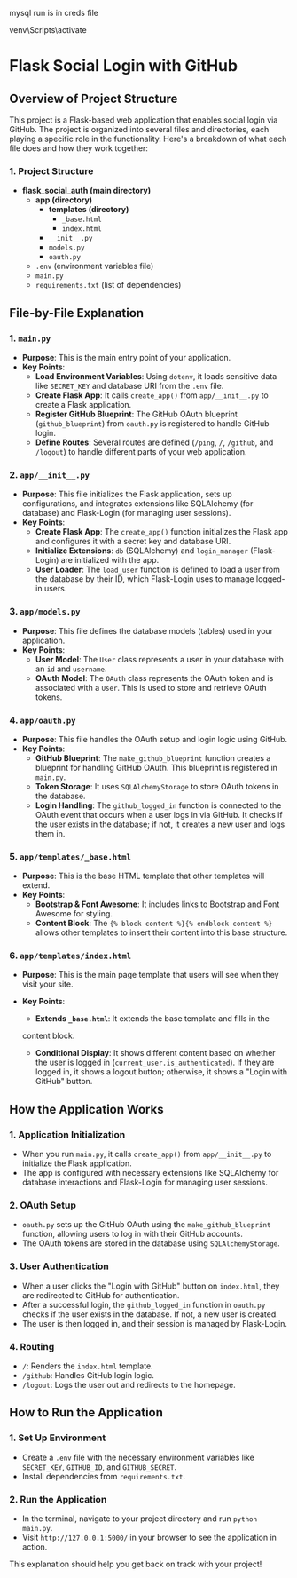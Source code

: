 mysql run is in creds file

venv\Scripts\activate



# Flask Social Login with GitHub

## Overview of Project Structure

This project is a Flask-based web application that enables social login via GitHub. The project is organized into several files and directories, each playing a specific role in the functionality. Here's a breakdown of what each file does and how they work together:

### 1. Project Structure
- **flask_social_auth (main directory)**
  - **app (directory)**
    - **templates (directory)**
      - `_base.html`
      - `index.html`
    - `__init__.py`
    - `models.py`
    - `oauth.py`
  - `.env` (environment variables file)
  - `main.py`
  - `requirements.txt` (list of dependencies)

## File-by-File Explanation

### 1. `main.py`
- **Purpose**: This is the main entry point of your application.
- **Key Points**:
  - **Load Environment Variables**: Using `dotenv`, it loads sensitive data like `SECRET_KEY` and database URI from the `.env` file.
  - **Create Flask App**: It calls `create_app()` from `app/__init__.py` to create a Flask application.
  - **Register GitHub Blueprint**: The GitHub OAuth blueprint (`github_blueprint`) from `oauth.py` is registered to handle GitHub login.
  - **Define Routes**: Several routes are defined (`/ping`, `/`, `/github`, and `/logout`) to handle different parts of your web application.

### 2. `app/__init__.py`
- **Purpose**: This file initializes the Flask application, sets up configurations, and integrates extensions like SQLAlchemy (for database) and Flask-Login (for managing user sessions).
- **Key Points**:
  - **Create Flask App**: The `create_app()` function initializes the Flask app and configures it with a secret key and database URI.
  - **Initialize Extensions**: `db` (SQLAlchemy) and `login_manager` (Flask-Login) are initialized with the app.
  - **User Loader**: The `load_user` function is defined to load a user from the database by their ID, which Flask-Login uses to manage logged-in users.

### 3. `app/models.py`
- **Purpose**: This file defines the database models (tables) used in your application.
- **Key Points**:
  - **User Model**: The `User` class represents a user in your database with an `id` and `username`.
  - **OAuth Model**: The `OAuth` class represents the OAuth token and is associated with a `User`. This is used to store and retrieve OAuth tokens.

### 4. `app/oauth.py`
- **Purpose**: This file handles the OAuth setup and login logic using GitHub.
- **Key Points**:
  - **GitHub Blueprint**: The `make_github_blueprint` function creates a blueprint for handling GitHub OAuth. This blueprint is registered in `main.py`.
  - **Token Storage**: It uses `SQLAlchemyStorage` to store OAuth tokens in the database.
  - **Login Handling**: The `github_logged_in` function is connected to the OAuth event that occurs when a user logs in via GitHub. It checks if the user exists in the database; if not, it creates a new user and logs them in.

### 5. `app/templates/_base.html`
- **Purpose**: This is the base HTML template that other templates will extend.
- **Key Points**:
  - **Bootstrap & Font Awesome**: It includes links to Bootstrap and Font Awesome for styling.
  - **Content Block**: The `{% block content %}{% endblock content %}` allows other templates to insert their content into this base structure.

### 6. `app/templates/index.html`
- **Purpose**: This is the main page template that users will see when they visit your site.
- **Key Points**:
  - **Extends `_base.html`**: It extends the base template and fills in the


  content block.
  - **Conditional Display**: It shows different content based on whether the user is logged in (`current_user.is_authenticated`). If they are logged in, it shows a logout button; otherwise, it shows a "Login with GitHub" button.

## How the Application Works

### 1. Application Initialization
- When you run `main.py`, it calls `create_app()` from `app/__init__.py` to initialize the Flask application.
- The app is configured with necessary extensions like SQLAlchemy for database interactions and Flask-Login for managing user sessions.

### 2. OAuth Setup
- `oauth.py` sets up the GitHub OAuth using the `make_github_blueprint` function, allowing users to log in with their GitHub accounts.
- The OAuth tokens are stored in the database using `SQLAlchemyStorage`.

### 3. User Authentication
- When a user clicks the "Login with GitHub" button on `index.html`, they are redirected to GitHub for authentication.
- After a successful login, the `github_logged_in` function in `oauth.py` checks if the user exists in the database. If not, a new user is created.
- The user is then logged in, and their session is managed by Flask-Login.

### 4. Routing
- `/`: Renders the `index.html` template.
- `/github`: Handles GitHub login logic.
- `/logout`: Logs the user out and redirects to the homepage.

## How to Run the Application

### 1. Set Up Environment
- Create a `.env` file with the necessary environment variables like `SECRET_KEY`, `GITHUB_ID`, and `GITHUB_SECRET`.
- Install dependencies from `requirements.txt`.

### 2. Run the Application
- In the terminal, navigate to your project directory and run `python main.py`.
- Visit `http://127.0.0.1:5000/` in your browser to see the application in action.

This explanation should help you get back on track with your project!
